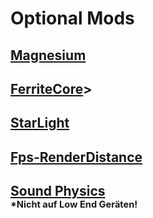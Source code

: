 # **Optional Mods**

## [Magnesium](https://www.curseforge.com/minecraft/mc-mods/sodium-reforged/download/3526076/file)
## [FerriteCore](https://www.curseforge.com/minecraft/mc-mods/ferritecore/download/3767288/file)>
## [StarLight](https://www.curseforge.com/minecraft/mc-mods/starlight-forge/download/3706539/file)
## [Fps-RenderDistance](https://www.curseforge.com/minecraft/mc-mods/better-fps-render-distance/download/3766033/file)

## [Sound Physics](https://www.curseforge.com/minecraft/mc-mods/sound-physics-remastered/download/3775919/file)</br><sub><sup>*Nicht auf Low End Geräten!</sub></sup>
